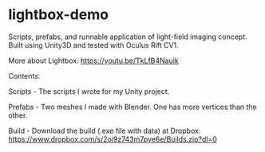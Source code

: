 # lightbox-demo
Scripts, prefabs, and runnable application of light-field imaging concept. Built using Unity3D and tested with Oculus Rift CV1. 

More about Lightbox: https://youtu.be/TkLfB4Nauik

Contents:

Scripts - The scripts I wrote for my Unity project.

Prefabs - Two  meshes I made with Blender. One has more vertices than the other.

Build -  Download the build (.exe file with data) at Dropbox: https://www.dropbox.com/s/2oi9z743m7pye6e/Builds.zip?dl=0
